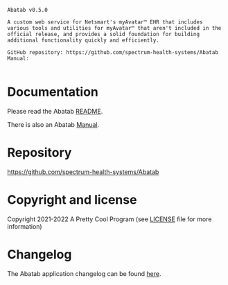 ﻿``` #bash
Abatab v0.5.0

A custom web service for Netsmart's myAvatar™ EHR that includes various tools and utilities for myAvatar™ that aren't included in the official release, and provides a solid foundation for building additional functionality quickly and efficiently.

GitHub repository: https://github.com/spectrum-health-systems/Abatab
Manual:


```



# Documentation

Please read the Abatab [README][CURRENT-BRANCH-URL].

There is also an Abatab [Manual][MANUAL].

# Repository

https://github.com/spectrum-health-systems/Abatab

# Copyright and license

Copyright 2021-2022 A Pretty Cool Program (see [LICENSE][REPOSITORY-LICENSE-URL] file for more information)

# Changelog

The Abatab application changelog can be found [here][CHANGELOG].

<!-- REFERENCE LINKS -->
[AbatabRepositoryUrl]: https://github.com/spectrum-health-systems/Abatab
[AbatabSourcecodeDocumentation]: Sourcecode.md
[SourceCodeDocumentationLogo]: ./Images/SourceCodeDocumentationLogo.png

<!-- REPOSITORY LICENSE -->
[REPOSITORY-LICENSE-URL]: https://www.apache.org/licenses/LICENSE-2.0
[CURRENT-BRANCH-URL]: ../../README.md

<!-- DOCUMENTATION LINKS -->
[CHANGELOG]: ../../Documentation/CHANGELOG.md
[MANUAL]: ../../Documentation/Manual/Manual.md